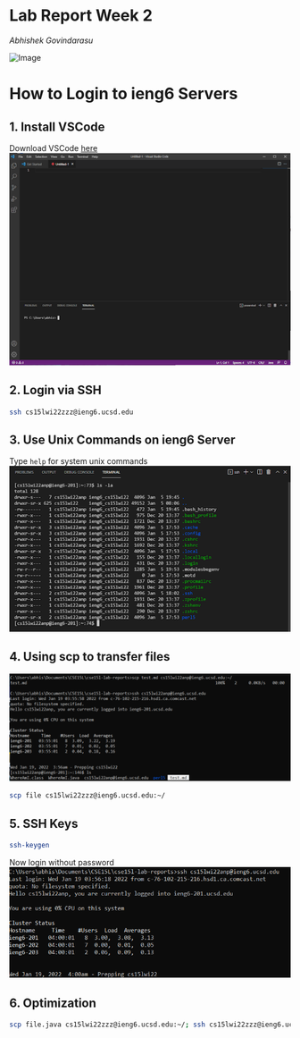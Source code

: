 # Lab Report Week 2

*Abhishek Govindarasu*


![Image](https://scitechdaily.com/images/Illustration-Photons-Galaxy-777x518.jpg)

# How to Login to ieng6 Servers
## 1. Install VSCode
Download VSCode [here](https://code.visualstudio.com/download)
![VSCode](vscode_1.png)

## 2. Login via SSH
```bash
ssh cs15lwi22zzz@ieng6.ucsd.edu
```
## 3. Use Unix Commands on ieng6 Server
Type ```help``` for system unix commands
![Example](files_2.png)

## 4. Using scp to transfer files
![SCP](scp_move_3.png)
```bash
scp file cs15lwi22zzz@ieng6.ucsd.edu:~/
```

## 5. SSH Keys
```bash
ssh-keygen
```
Now login without password
![Login](login_key.png)

## 6. Optimization
```bash
scp file.java cs15lwi22zzz@ieng6.ucsd.edu:~/; ssh cs15lwi22zzz@ieng6.ucsd.edu "javac file.java; java file"
```





